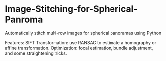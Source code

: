 # Image-Stitching-for-Spherical-Panroma
Automatically stitch multi-row images for spherical panoramas using Python

Features: SIFT
Transformation: use RANSAC to estimate a homography or affine transformation.
Optimization: focal estimation, bundle adjustment, and some straightening tricks.
